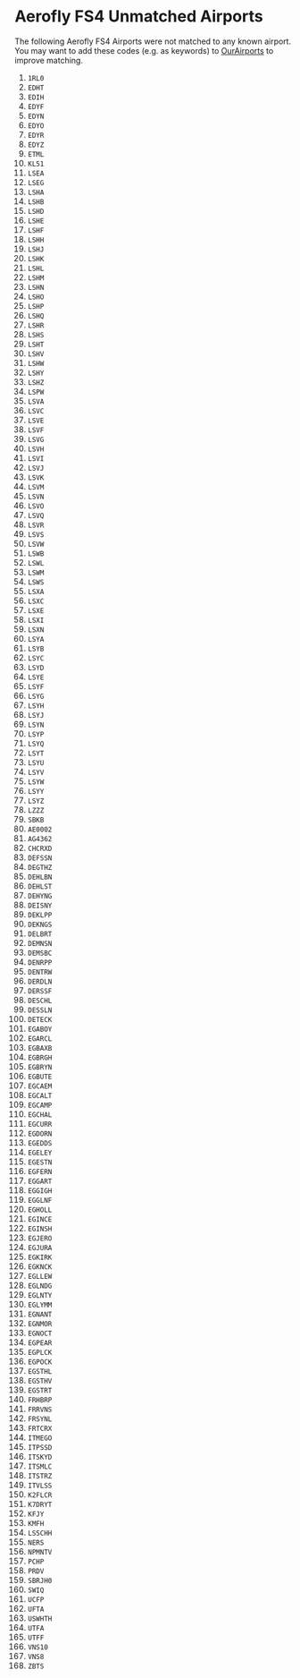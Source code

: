 # Aerofly FS4 Unmatched Airports

The following Aerofly FS4 Airports were not matched to any known airport. You may want to add these codes (e.g. as keywords) to [OurAirports](https://ourairports.com/) to improve matching.

1. `1RL0`
1. `EDHT`
1. `EDIH`
1. `EDYF`
1. `EDYN`
1. `EDYO`
1. `EDYR`
1. `EDYZ`
1. `ETML`
1. `KL51`
1. `LSEA`
1. `LSEG`
1. `LSHA`
1. `LSHB`
1. `LSHD`
1. `LSHE`
1. `LSHF`
1. `LSHH`
1. `LSHJ`
1. `LSHK`
1. `LSHL`
1. `LSHM`
1. `LSHN`
1. `LSHO`
1. `LSHP`
1. `LSHQ`
1. `LSHR`
1. `LSHS`
1. `LSHT`
1. `LSHV`
1. `LSHW`
1. `LSHY`
1. `LSHZ`
1. `LSPW`
1. `LSVA`
1. `LSVC`
1. `LSVE`
1. `LSVF`
1. `LSVG`
1. `LSVH`
1. `LSVI`
1. `LSVJ`
1. `LSVK`
1. `LSVM`
1. `LSVN`
1. `LSVO`
1. `LSVQ`
1. `LSVR`
1. `LSVS`
1. `LSVW`
1. `LSWB`
1. `LSWL`
1. `LSWM`
1. `LSWS`
1. `LSXA`
1. `LSXC`
1. `LSXE`
1. `LSXI`
1. `LSXN`
1. `LSYA`
1. `LSYB`
1. `LSYC`
1. `LSYD`
1. `LSYE`
1. `LSYF`
1. `LSYG`
1. `LSYH`
1. `LSYJ`
1. `LSYN`
1. `LSYP`
1. `LSYQ`
1. `LSYT`
1. `LSYU`
1. `LSYV`
1. `LSYW`
1. `LSYY`
1. `LSYZ`
1. `LZZZ`
1. `SBKB`
1. `AE0002`
1. `AG4362`
1. `CHCRXD`
1. `DEFSSN`
1. `DEGTHZ`
1. `DEHLBN`
1. `DEHLST`
1. `DEHYNG`
1. `DEISNY`
1. `DEKLPP`
1. `DEKNGS`
1. `DELBRT`
1. `DEMNSN`
1. `DEMSBC`
1. `DENRPP`
1. `DENTRW`
1. `DERDLN`
1. `DERSSF`
1. `DESCHL`
1. `DESSLN`
1. `DETECK`
1. `EGABOY`
1. `EGARCL`
1. `EGBAXB`
1. `EGBRGH`
1. `EGBRYN`
1. `EGBUTE`
1. `EGCAEM`
1. `EGCALT`
1. `EGCAMP`
1. `EGCHAL`
1. `EGCURR`
1. `EGDORN`
1. `EGEDDS`
1. `EGELEY`
1. `EGESTN`
1. `EGFERN`
1. `EGGART`
1. `EGGIGH`
1. `EGGLNF`
1. `EGHOLL`
1. `EGINCE`
1. `EGINSH`
1. `EGJERO`
1. `EGJURA`
1. `EGKIRK`
1. `EGKNCK`
1. `EGLLEW`
1. `EGLNDG`
1. `EGLNTY`
1. `EGLYMM`
1. `EGNANT`
1. `EGNMOR`
1. `EGNOCT`
1. `EGPEAR`
1. `EGPLCK`
1. `EGPOCK`
1. `EGSTHL`
1. `EGSTHV`
1. `EGSTRT`
1. `FRHBRP`
1. `FRRVNS`
1. `FRSYNL`
1. `FRTCRX`
1. `ITMEGO`
1. `ITPSSD`
1. `ITSKYD`
1. `ITSMLC`
1. `ITSTRZ`
1. `ITVLSS`
1. `K2FLCR`
1. `K7DRYT`
1. `KFJY`
1. `KMFH`
1. `LSSCHH`
1. `NERS`
1. `NPMNTV`
1. `PCHP`
1. `PRDV`
1. `SBRJH0`
1. `SWIQ`
1. `UCFP`
1. `UFTA`
1. `USWHTH`
1. `UTFA`
1. `UTFF`
1. `VNS10`
1. `VNS8`
1. `ZBTS`
